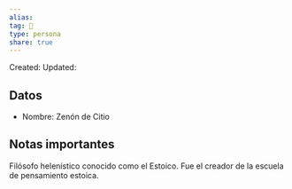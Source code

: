 ```yaml
---
alias: 
tag: 👤
type: persona
share: true
---
```

Created: 
Updated: 

## Datos
- Nombre: Zenón de Citio

## Notas importantes
Filósofo helenístico conocido como el Estoico.
Fue el creador de la escuela de pensamiento estoica.